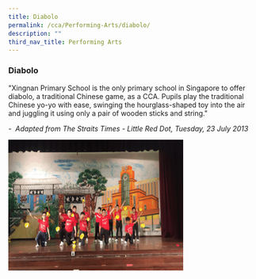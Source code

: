 ```yaml
---
title: Diabolo
permalink: /cca/Performing-Arts/diabolo/
description: ""
third_nav_title: Performing Arts
---
```

### Diabolo

"Xingnan Primary School is the only primary school in Singapore to offer diabolo, a traditional Chinese game, as a CCA. Pupils play the traditional Chinese yo-yo with ease, swinging the hourglass-shaped toy into the air and juggling it using only a pair of wooden sticks and string."

_\-&nbsp; Adapted from The Straits Times - Little Red Dot, Tuesday, 23 July 2013_

<img src="/images/dia.gif" style="width:70%">
